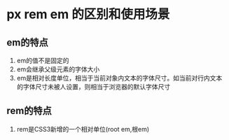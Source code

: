 # px rem em 的区别和使用场景

## em的特点
1. em的值不是固定的
2. em会继承父级元素的字体大小
3. em是相对长度单位，相当于当前对象内文本的字体尺寸。如当前对行内文本的字体尺寸未被人设置，则相当于浏览器的默认字体尺寸

## rem的特点
1. rem是CSS3新增的一个相对单位(root em,根em)